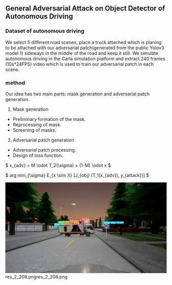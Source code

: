 ## General Adversarial Attack on Object Detector of Autonomous Driving

### Dataset of autonomous driving
We select 5 different road scenes, place a truck attached which is planing to be attached with our adversarial patch(generated from the public Yolov3 model 1) sideways in the middle of the road and keep it still. We simulate autonomous driving in the Carla simulation platform and extract 240 frames (10s\*24FPS) video which is used to train our adversarial patch in each scene. 

### method
Our idea has two main parts: mask generation and adversarial patch generation.
1. Mask generation
  - Preliminary formation of the mask.
  - Reprocessing of mask.
  - Screening of masks.
2. Adversarial patch generation
  - Adversarial patch processing.
  - Design of loss function.

$ x_{adv} = M \odot T_2(\sigma) + (1-M) \odot x $

$ arg min_{\sigma} E_{x \sim X} [J_{obj} (T_1(x_{adv}), y_{attack})] $

![attack_example](./data/attack_result/res_2_208.png "attack result")
res_2_208.pngres_2_208.png
